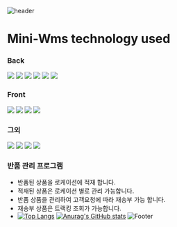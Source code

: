 
![header](https://capsule-render.vercel.app/api?type=slice&color=auto&height=100&section=header&text=MINI-WMS&fontSize=40)
<br>
# Mini-Wms technology used
### Back
<img src="https://img.shields.io/badge/Spring Boot-6DB33F?style=flat-square&logo=Spring Boot&logoColor=white"/> <img src="https://img.shields.io/badge/Spring Security-6DB33F?style=flat-square&logo=Spring&logoColor=white"/> <img src="https://img.shields.io/badge/Spring Batch-6DB33F?style=flat-square&logo=Spring&logoColor=white"/> <img src="https://img.shields.io/badge/JPA-1071D3?style=flat-square&logo=Spring&logoColor=white"/> <img src="https://img.shields.io/badge/Mybatis-1071D3?style=flat-square&logo=Spring&logoColor=white"/> <img src="https://img.shields.io/badge/Jasper-1071D3?style=flat-square&logo=&logoColor=white"/> 
### Front
<img src="https://img.shields.io/badge/React-61DAFB?style=flat-square&logo=React&logoColor=white"/> <img src="https://img.shields.io/badge/Redux-764ABC?style=flat-square&logo=Redux&logoColor=white"/> <img src="https://img.shields.io/badge/Mui-007FFF?style=flat-square&logo=MUI&logoColor=white"/> <img src="https://img.shields.io/badge/AgGrid-007FFF?style=flat-square&logo=&logoColor=white"/>

### 그외
<img src="https://img.shields.io/badge/Postman-FF6C37?style=flat-square&logo=Postman&logoColor=white"/> <img src="https://img.shields.io/badge/GitHub-181717?style=flat-square&logo=GitHub&logoColor=white"/> <img src="https://img.shields.io/badge/Gitkraken-179287?style=flat-square&logo=Gitkraken&logoColor=white"/> <img src="https://img.shields.io/badge/Notion-000000?style=flat-square&logo=Notion&logoColor=white"/>

### 반품 관리 프로그램 
- 반품된 상품을 로케이션에 적재 합니다.
- 적재된 상품은 로케이션 별로 관리 가능합니다.
- 반품 상품을 관리하여 고객요청에 따라 재송부 가능 합니다.
- 재송부 상품은 트랙킹 조회가 가능합니다.
- [![Top Langs](https://github-readme-stats.vercel.app/api/top-langs/?username=Sizz-Flair)](https://github.com/Sizz-Flair/github-readme-stats)
[![Anurag's GitHub stats](https://github-readme-stats.vercel.app/api?username=Sizz-Flair)](https://github.com/Sizz-Flair/github-readme-stats)
![Footer](https://capsule-render.vercel.app/api?type=waving&color=auto&height=200&section=footer)
